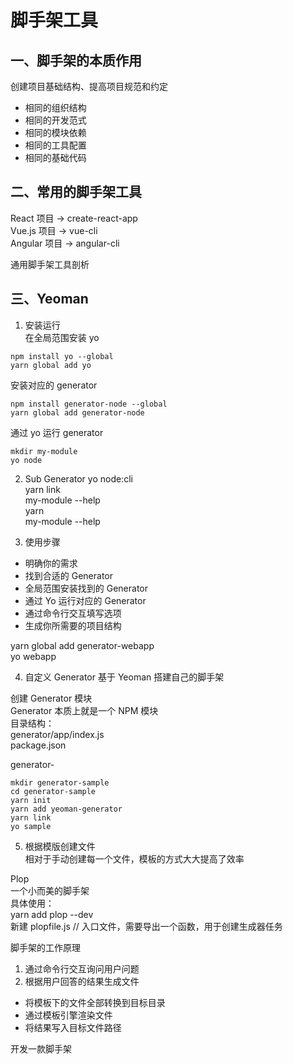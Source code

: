 # 脚手架工具

## 一、脚手架的本质作用
创建项目基础结构、提高项目规范和约定  
* 相同的组织结构  
* 相同的开发范式  
* 相同的模块依赖  
* 相同的工具配置  
* 相同的基础代码

## 二、常用的脚手架工具  
React 项目 -> create-react-app  
Vue.js 项目 -> vue-cli  
Angular 项目 -> angular-cli

通用脚手架工具剖析  
## 三、Yeoman
1. 安装运行  
在全局范围安装 yo  
```
npm install yo --global  
yarn global add yo  
```

安装对应的 generator  
```
npm install generator-node --global  
yarn global add generator-node 
``` 

通过 yo 运行 generator  
```
mkdir my-module  
yo node
```
2. Sub Generator
yo node:cli  
yarn link  
my-module --help  
yarn  
my-module --help  

3. 使用步骤  
* 明确你的需求  
* 找到合适的 Generator
* 全局范围安装找到的 Generator
* 通过 Yo 运行对应的 Generator  
* 通过命令行交互填写选项  
* 生成你所需要的项目结构

yarn global add generator-webapp  
yo webapp

4. 自定义 Generator
基于 Yeoman 搭建自己的脚手架  

创建 Generator 模块  
Generator 本质上就是一个 NPM 模块  
目录结构：  
generator/app/index.js  
package.json

generator-<name>
```
mkdir generator-sample  
cd generator-sample  
yarn init  
yarn add yeoman-generator  
yarn link  
yo sample
```
5. 根据模版创建文件  
相对于手动创建每一个文件，模板的方式大大提高了效率

Plop  
一个小而美的脚手架  
具体使用：  
yarn add plop --dev  
新建 plopfile.js  // 入口文件，需要导出一个函数，用于创建生成器任务

脚手架的工作原理  
1. 通过命令行交互询问用户问题  
2. 根据用户回答的结果生成文件  
* 将模板下的文件全部转换到目标目录  
* 通过模板引擎渲染文件  
* 将结果写入目标文件路径


开发一款脚手架